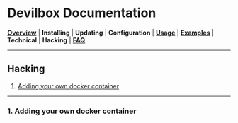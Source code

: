 # Devilbox Documentation

**[Overview](README.md)** |
**Installing** |
**Updating** |
**Configuration** |
**[Usage](Usage.md)** |
**[Examples](Examples.md)** |
**Technical** |
**Hacking** |
**[FAQ](FAQ.md)**

---

## Hacking

1. [Adding your own docker container](#)

---

### 1. Adding your own docker container


